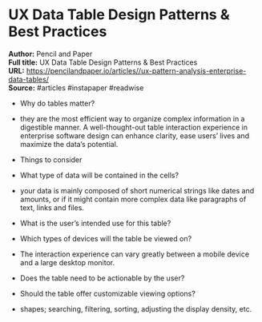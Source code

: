 # UX Data Table Design Patterns & Best Practices

**Author:** Pencil and Paper  
**Full title:** UX Data Table Design Patterns & Best Practices  
**URL:** https://pencilandpaper.io/articles//ux-pattern-analysis-enterprise-data-tables/  
**Source:** #articles #instapaper #readwise

- Why do tables matter? 
   
- they are the most efficient way to organize complex information in a digestible manner. A well-thought-out table interaction experience in enterprise software design can enhance clarity, ease users’ lives and maximize the data’s potential. 
   
- Things to consider 
   
- What type of data will be contained in the cells? 
   
- your data is mainly composed of short numerical strings like dates and amounts, or if it might contain more complex data like paragraphs of text, links and files. 
   
- What is the user’s intended use for this table? 
   
- Which types of devices will the table be viewed on? 
   
- The interaction experience can vary greatly between a mobile device and a large desktop monitor. 
   
- Does the table need to be actionable by the user? 
   
- Should the table offer customizable viewing options? 
   
- shapes; searching, filtering, sorting, adjusting the display density, etc. 
   

